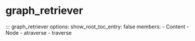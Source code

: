 # graph_retriever

::: graph_retriever
    options:
      show_root_toc_entry: false
      members:
        - Content
        - Node
        - atraverse
        - traverse
